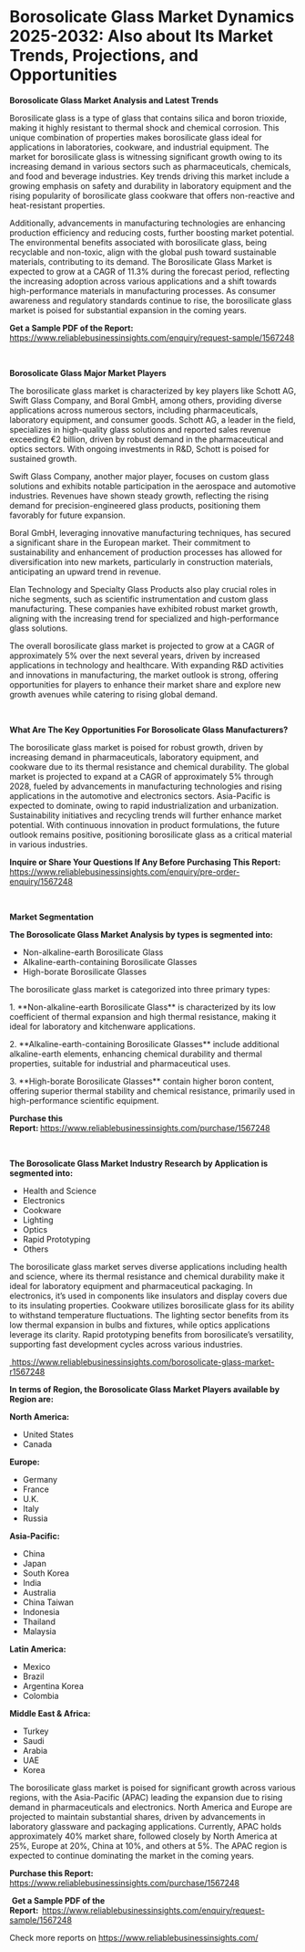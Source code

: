 <p><h1>Borosolicate Glass Market Dynamics 2025-2032: Also about Its Market Trends, Projections, and Opportunities</h1></p><p><strong>Borosolicate Glass Market Analysis and Latest Trends</strong></p>
<p><p>Borosilicate glass is a type of glass that contains silica and boron trioxide, making it highly resistant to thermal shock and chemical corrosion. This unique combination of properties makes borosilicate glass ideal for applications in laboratories, cookware, and industrial equipment. The market for borosilicate glass is witnessing significant growth owing to its increasing demand in various sectors such as pharmaceuticals, chemicals, and food and beverage industries. Key trends driving this market include a growing emphasis on safety and durability in laboratory equipment and the rising popularity of borosilicate glass cookware that offers non-reactive and heat-resistant properties.</p><p>Additionally, advancements in manufacturing technologies are enhancing production efficiency and reducing costs, further boosting market potential. The environmental benefits associated with borosilicate glass, being recyclable and non-toxic, align with the global push toward sustainable materials, contributing to its demand. The Borosilicate Glass Market is expected to grow at a CAGR of 11.3% during the forecast period, reflecting the increasing adoption across various applications and a shift towards high-performance materials in manufacturing processes. As consumer awareness and regulatory standards continue to rise, the borosilicate glass market is poised for substantial expansion in the coming years.</p></p>
<p><strong>Get a Sample PDF of the Report:&nbsp;</strong> <a href="https://www.reliablebusinessinsights.com/enquiry/request-sample/1567248?utm_campaign=3128&utm_medium=2&utm_source=Github&utm_content=ia&utm_term=22032025&utm_id=borosolicate-glass">https://www.reliablebusinessinsights.com/enquiry/request-sample/1567248</a></p>
<p>&nbsp;</p>
<p><strong>Borosolicate Glass Major Market Players</strong></p>
<p><p>The borosilicate glass market is characterized by key players like Schott AG, Swift Glass Company, and Boral GmbH, among others, providing diverse applications across numerous sectors, including pharmaceuticals, laboratory equipment, and consumer goods. Schott AG, a leader in the field, specializes in high-quality glass solutions and reported sales revenue exceeding €2 billion, driven by robust demand in the pharmaceutical and optics sectors. With ongoing investments in R&D, Schott is poised for sustained growth.</p><p>Swift Glass Company, another major player, focuses on custom glass solutions and exhibits notable participation in the aerospace and automotive industries. Revenues have shown steady growth, reflecting the rising demand for precision-engineered glass products, positioning them favorably for future expansion.</p><p>Boral GmbH, leveraging innovative manufacturing techniques, has secured a significant share in the European market. Their commitment to sustainability and enhancement of production processes has allowed for diversification into new markets, particularly in construction materials, anticipating an upward trend in revenue.</p><p>Elan Technology and Specialty Glass Products also play crucial roles in niche segments, such as scientific instrumentation and custom glass manufacturing. These companies have exhibited robust market growth, aligning with the increasing trend for specialized and high-performance glass solutions.</p><p>The overall borosilicate glass market is projected to grow at a CAGR of approximately 5% over the next several years, driven by increased applications in technology and healthcare. With expanding R&D activities and innovations in manufacturing, the market outlook is strong, offering opportunities for players to enhance their market share and explore new growth avenues while catering to rising global demand.</p></p>
<p>&nbsp;</p>
<p><strong>What Are The Key Opportunities For Borosolicate Glass Manufacturers?</strong></p>
<p><p>The borosilicate glass market is poised for robust growth, driven by increasing demand in pharmaceuticals, laboratory equipment, and cookware due to its thermal resistance and chemical durability. The global market is projected to expand at a CAGR of approximately 5% through 2028, fueled by advancements in manufacturing technologies and rising applications in the automotive and electronics sectors. Asia-Pacific is expected to dominate, owing to rapid industrialization and urbanization. Sustainability initiatives and recycling trends will further enhance market potential. With continuous innovation in product formulations, the future outlook remains positive, positioning borosilicate glass as a critical material in various industries.</p></p>
<p><strong>Inquire or Share Your Questions If Any Before Purchasing This Report:</strong> <a href="https://www.reliablebusinessinsights.com/enquiry/pre-order-enquiry/1567248?utm_campaign=3128&utm_medium=2&utm_source=Github&utm_content=ia&utm_term=22032025&utm_id=borosolicate-glass">https://www.reliablebusinessinsights.com/enquiry/pre-order-enquiry/1567248</a></p>
<p>&nbsp;</p>
<p><strong>Market Segmentation</strong></p>
<p><strong>The Borosolicate Glass Market Analysis by types is segmented into:</strong></p>
<p><ul><li>Non-alkaline-earth Borosilicate Glass</li><li>Alkaline-earth-containing Borosilicate Glasses</li><li>High-borate Borosilicate Glasses</li></ul></p>
<p><p>The borosilicate glass market is categorized into three primary types: </p><p>1. **Non-alkaline-earth Borosilicate Glass** is characterized by its low coefficient of thermal expansion and high thermal resistance, making it ideal for laboratory and kitchenware applications.</p><p>2. **Alkaline-earth-containing Borosilicate Glasses** include additional alkaline-earth elements, enhancing chemical durability and thermal properties, suitable for industrial and pharmaceutical uses.</p><p>3. **High-borate Borosilicate Glasses** contain higher boron content, offering superior thermal stability and chemical resistance, primarily used in high-performance scientific equipment.</p></p>
<p><strong>Purchase this Report:&nbsp;</strong><a href="https://www.reliablebusinessinsights.com/purchase/1567248?utm_campaign=3128&utm_medium=2&utm_source=Github&utm_content=ia&utm_term=22032025&utm_id=borosolicate-glass">https://www.reliablebusinessinsights.com/purchase/1567248</a></p>
<p>&nbsp;</p>
<p><strong>The Borosolicate Glass Market Industry Research by Application is segmented into:</strong></p>
<p><ul><li>Health and Science</li><li>Electronics</li><li>Cookware</li><li>Lighting</li><li>Optics</li><li>Rapid Prototyping</li><li>Others</li></ul></p>
<p><p>The borosilicate glass market serves diverse applications including health and science, where its thermal resistance and chemical durability make it ideal for laboratory equipment and pharmaceutical packaging. In electronics, it’s used in components like insulators and display covers due to its insulating properties. Cookware utilizes borosilicate glass for its ability to withstand temperature fluctuations. The lighting sector benefits from its low thermal expansion in bulbs and fixtures, while optics applications leverage its clarity. Rapid prototyping benefits from borosilicate’s versatility, supporting fast development cycles across various industries.</p></p>
<p><a href="https://www.reliablebusinessinsights.com/borosolicate-glass-market-r1567248?utm_campaign=3128&utm_medium=2&utm_source=Github&utm_content=ia&utm_term=22032025&utm_id=borosolicate-glass">&nbsp;https://www.reliablebusinessinsights.com/borosolicate-glass-market-r1567248</a></p>
<p><strong>In terms of Region, the Borosolicate Glass Market Players available by Region are:</strong></p>
<p>
    <p> <strong> North America: </strong>
        <ul>
            <li>United States</li>
            <li>Canada</li>
        </ul>
        </p> 
    <p> <strong> Europe: </strong>
        <ul>
            <li>Germany</li>
            <li>France</li>
            <li>U.K.</li>
            <li>Italy</li>
            <li>Russia</li>
        </ul>
        </p> 
    <p> <strong> Asia-Pacific: </strong>
        <ul>
            <li>China</li>
            <li>Japan</li>
            <li>South Korea</li>
            <li>India</li>
            <li>Australia</li>
            <li>China Taiwan</li>
            <li>Indonesia</li>
            <li>Thailand</li>
            <li>Malaysia</li>
        </ul>
        </p> 
    <p> <strong> Latin America: </strong>
        <ul>
            <li>Mexico</li>
            <li>Brazil</li>
            <li>Argentina Korea</li>
            <li>Colombia</li>
        </ul>
        </p> 
    <p> <strong> Middle East & Africa: </strong>
        <ul>
            <li>Turkey</li>
            <li>Saudi</li>
            <li>Arabia</li>
            <li>UAE</li>
            <li>Korea</li>
        </ul>
    </p>
    </p>
<p><p>The borosilicate glass market is poised for significant growth across various regions, with the Asia-Pacific (APAC) leading the expansion due to rising demand in pharmaceuticals and electronics. North America and Europe are projected to maintain substantial shares, driven by advancements in laboratory glassware and packaging applications. Currently, APAC holds approximately 40% market share, followed closely by North America at 25%, Europe at 20%, China at 10%, and others at 5%. The APAC region is expected to continue dominating the market in the coming years.</p></p>
<p><strong>Purchase this Report: </strong><a href="https://www.reliablebusinessinsights.com/purchase/1567248?utm_campaign=3128&utm_medium=2&utm_source=Github&utm_content=ia&utm_term=22032025&utm_id=borosolicate-glass">https://www.reliablebusinessinsights.com/purchase/1567248</a></p>
<p>&nbsp;<strong>Get a Sample PDF of the Report:&nbsp;&nbsp;</strong><a href="https://www.reliablebusinessinsights.com/enquiry/request-sample/1567248?utm_campaign=3128&utm_medium=2&utm_source=Github&utm_content=ia&utm_term=22032025&utm_id=borosolicate-glass">https://www.reliablebusinessinsights.com/enquiry/request-sample/1567248</a></p>
<p><strong></strong></p>
<p>Check more reports on <a href="https://www.reliablebusinessinsights.com/?utm_campaign=3128&utm_medium=2&utm_source=Github&utm_content=ia&utm_term=22032025&utm_id=borosolicate-glass">https://www.reliablebusinessinsights.com/</a></p>